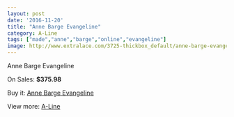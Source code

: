 ```yaml
---
layout: post
date: '2016-11-20'
title: "Anne Barge Evangeline"
category: A-Line
tags: ["made","anne","barge","online","evangeline"]
image: http://www.extralace.com/3725-thickbox_default/anne-barge-evangeline.jpg
---
```

Anne Barge Evangeline

On Sales: **$375.98**
<a href="https://www.extralace.com/a-line/1756-anne-barge-evangeline.html"><amp-img layout="responsive" width="600" height="600" src="//www.extralace.com/3725-thickbox_default/anne-barge-evangeline.jpg" alt="Anne Barge Evangeline 0" /></a>
<a href="https://www.extralace.com/a-line/1756-anne-barge-evangeline.html"><amp-img layout="responsive" width="600" height="600" src="//www.extralace.com/3726-thickbox_default/anne-barge-evangeline.jpg" alt="Anne Barge Evangeline 1" /></a>

Buy it: [Anne Barge Evangeline](https://www.extralace.com/a-line/1756-anne-barge-evangeline.html "Anne Barge Evangeline")

View more: [A-Line](https://www.extralace.com/2-a-line "A-Line")
